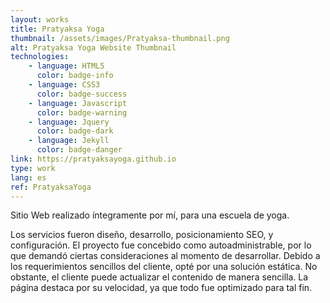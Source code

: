 ```yaml
---
layout: works
title: Pratyaksa Yoga
thumbnail: /assets/images/Pratyaksa-thumbnail.png
alt: Pratyaksa Yoga Website Thumbnail
technologies: 
    - language: HTML5
      color: badge-info
    - language: CSS3
      color: badge-success
    - language: Javascript
      color: badge-warning
    - language: Jquery
      color: badge-dark
    - language: Jekyll
      color: badge-danger
link: https://pratyaksayoga.github.io
type: work
lang: es
ref: PratyaksaYoga
---
```

Sitio Web realizado íntegramente por mí, para una escuela de yoga.

Los servicios fueron diseño, desarrollo, posicionamiento SEO, y configuración.
El proyecto fue concebido como autoadministrable, por lo que demandó ciertas consideraciones al momento de desarrollar.
Debido a los requerimientos sencillos del cliente, opté por una solución estática. No obstante, el cliente puede actualizar el
contenido de manera sencilla.
La página destaca por su velocidad, ya que todo fue optimizado para tal fin.